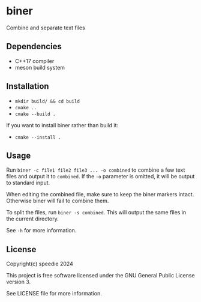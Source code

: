 # biner

Combine and separate text files

## Dependencies

- C++17 compiler
- meson build system

## Installation

- `mkdir build/ && cd build`
- `cmake ..`
- `cmake --build .`

If you want to install biner rather than build it:

- `cmake --install .`

## Usage

Run `biner -c file1 file2 file3 ... -o combined` to
combine a few text files and output it to `combined`.
If the `-o` parameter is omitted, it will be output to
standard input.

When editing the combined file, make sure to keep the biner
markers intact. Otherwise biner will fail to combine them.

To split the files, run `biner -s combined`. This will output
the same files in the current directory.

See `-h` for more information.

## License

Copyright(c) speedie 2024

This project is free software licensed under the
GNU General Public License version 3.

See LICENSE file for more information.
